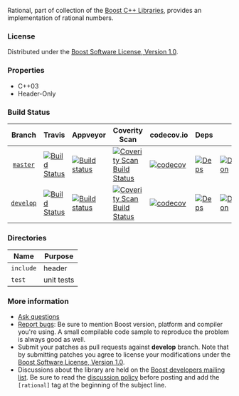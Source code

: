 Rational, part of collection of the [Boost C++ Libraries](http://github.com/boostorg), provides an implementation of rational numbers.

### License

Distributed under the [Boost Software License, Version 1.0](http://www.boost.org/LICENSE_1_0.txt).

### Properties

* C++03
* Header-Only

### Build Status

Branch          | Travis | Appveyor | Coverity Scan | codecov.io | Deps | Docs | Tests |
:-------------: | ------ | -------- | ------------- | ---------- | ---- | ---- | ----- |
[`master`](https://github.com/boostorg/rational/tree/master) | [![Build Status](https://travis-ci.org/boostorg/rational.svg?branch=master)](https://travis-ci.org/boostorg/rational) | [![Build status](https://ci.appveyor.com/api/projects/status/8a2on7yb2xck80fa/branch/master?svg=true)](https://ci.appveyor.com/project/jeking3/rational-lqu73/branch/master) | [![Coverity Scan Build Status](https://scan.coverity.com/projects/16002/badge.svg)](https://scan.coverity.com/projects/boostorg-rational) | [![codecov](https://codecov.io/gh/boostorg/rational/branch/master/graph/badge.svg)](https://codecov.io/gh/boostorg/rational/branch/master)| [![Deps](https://img.shields.io/badge/deps-master-brightgreen.svg)](https://pdimov.github.io/boostdep-report/master/rational.html) | [![Documentation](https://img.shields.io/badge/docs-master-brightgreen.svg)](http://www.boost.org/doc/libs/master/doc/html/rational.html) | [![Enter the Matrix](https://img.shields.io/badge/matrix-master-brightgreen.svg)](http://www.boost.org/development/tests/master/developer/rational.html)
[`develop`](https://github.com/boostorg/rational/tree/develop) | [![Build Status](https://travis-ci.org/boostorg/rational.svg?branch=develop)](https://travis-ci.org/boostorg/rational) | [![Build status](https://ci.appveyor.com/api/projects/status/8a2on7yb2xck80fa/branch/develop?svg=true)](https://ci.appveyor.com/project/jeking3/rational-lqu73/branch/develop) | [![Coverity Scan Build Status](https://scan.coverity.com/projects/16002/badge.svg)](https://scan.coverity.com/projects/boostorg-rational) | [![codecov](https://codecov.io/gh/boostorg/rational/branch/develop/graph/badge.svg)](https://codecov.io/gh/boostorg/rational/branch/develop) | [![Deps](https://img.shields.io/badge/deps-develop-brightgreen.svg)](https://pdimov.github.io/boostdep-report/develop/rational.html) | [![Documentation](https://img.shields.io/badge/docs-develop-brightgreen.svg)](http://www.boost.org/doc/libs/develop/doc/html/rational.html) | [![Enter the Matrix](https://img.shields.io/badge/matrix-develop-brightgreen.svg)](http://www.boost.org/development/tests/develop/developer/rational.html)

### Directories

| Name        | Purpose                        |
| ----------- | ------------------------------ |
| `include`   | header                         |
| `test`      | unit tests                     |

### More information

* [Ask questions](http://stackoverflow.com/questions/ask?tags=c%2B%2B,boost,boost-rational)
* [Report bugs](https://github.com/boostorg/rational/issues): Be sure to mention Boost version, platform and compiler you're using. A small compilable code sample to reproduce the problem is always good as well.
* Submit your patches as pull requests against **develop** branch. Note that by submitting patches you agree to license your modifications under the [Boost Software License, Version 1.0](http://www.boost.org/LICENSE_1_0.txt).
* Discussions about the library are held on the [Boost developers mailing list](http://www.boost.org/community/groups.html#main). Be sure to read the [discussion policy](http://www.boost.org/community/policy.html) before posting and add the `[rational]` tag at the beginning of the subject line.

